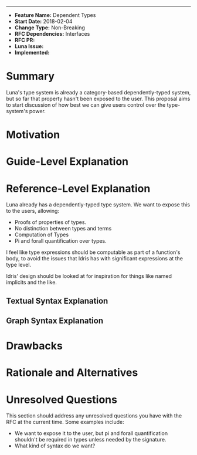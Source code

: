 ___
- **Feature Name:** Dependent Types
- **Start Date:** 2018-02-04
- **Change Type:** Non-Breaking 
- **RFC Dependencies:** Interfaces
- **RFC PR:** 
- **Luna Issue:** 
- **Implemented:** 

# Summary
Luna's type system is already a category-based dependently-typed system, but so
far that property hasn't been exposed to the user. This proposal aims to start
discussion of how best we can give users control over the type-system's power. 

# Motivation

# Guide-Level Explanation

# Reference-Level Explanation
Luna already has a dependently-typed type system. We want to expose this to the
users, allowing:

- Proofs of properties of types.
- No distinction between types and terms
- Computation of Types
- Pi and forall quantification over types.

I feel like type expressions should be computable as part of a function's body,
to avoid the issues that Idris has with significant expressions at the type 
level. 

Idris' design should be looked at for inspiration for things like named 
implicits and the like. 

## Textual Syntax Explanation

## Graph Syntax Explanation

# Drawbacks

# Rationale and Alternatives

# Unresolved Questions
This section should address any unresolved questions you have with the RFC at 
the current time. Some examples include:

- We want to expose it to the user, but pi and forall quantification shouldn't
  be required in types unless needed by the signature.
- What kind of syntax do we want?
